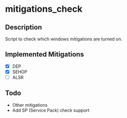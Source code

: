 # mitigations_check
## Description
Script to check which windows mitigations are turned on.


## Implemented Mitigations
- [X] DEP
- [X] SEHOP
- [ ] ALSR

## Todo
- Other mitigations
- Add SP (Service Pack) check support
